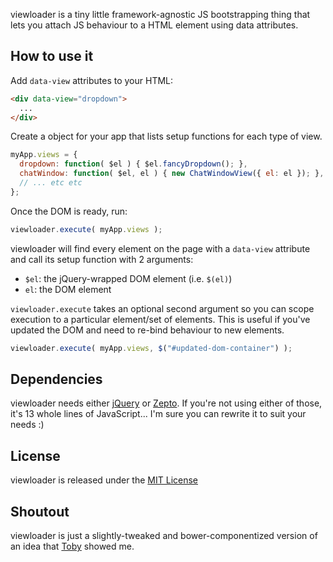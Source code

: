 viewloader is a tiny little framework-agnostic JS bootstrapping thing that lets you attach JS behaviour to a HTML element using data attributes.

## How to use it

Add `data-view` attributes to your HTML:

```html
<div data-view="dropdown">
  ...
</div>
```

Create a object for your app that lists setup functions for each type of view.

```javascript
myApp.views = {
  dropdown: function( $el ) { $el.fancyDropdown(); },
  chatWindow: function( $el, el ) { new ChatWindowView({ el: el }); },
  // ... etc etc
};
```

Once the DOM is ready, run:

```javascript
viewloader.execute( myApp.views );
```

viewloader will find every element on the page with a `data-view` attribute and call its setup function with 2 arguments:

- `$el`: the jQuery-wrapped DOM element (i.e. `$(el)`)
- `el`: the DOM element

`viewloader.execute` takes an optional second argument so you can scope execution to a particular element/set of elements. This is useful if you've updated the DOM and need to re-bind behaviour to new elements.

```javascript
viewloader.execute( myApp.views, $("#updated-dom-container") );
```

## Dependencies
viewloader needs either [jQuery](http://jquery.com/) or [Zepto](http://zeptojs.com/). If you're not using either of those, it's 13 whole lines of JavaScript... I'm sure you can rewrite it to suit your needs :)

## License
viewloader is released under the [MIT License](http://ben.mit-license.org/)

## Shoutout
viewloader is just a slightly-tweaked and bower-componentized version of an idea that [Toby](https://github.com/tobico) showed me.
